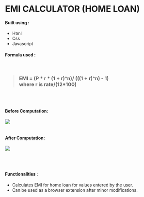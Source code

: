 # EMI CALCULATOR (HOME LOAN)
<h4>Built using : </h4>
<ul>
<li>Html</li> 
<li>Css</li>
<li>Javascript</li>
</ul>
<h4>Formula used :</h4><br/>

<h3>
<blockquote cite="https://www.bajajhousingfinance.in/how-to-calculate-home-loan-emi">
EMI = (P * r * (1 + r)^n)/ (((1 + r)^n) - 1) <br/>
where r is rate/(12*100)
</blockquote>
</h3>
<br/><br/>

<h4>Before Computation: </h4>  
<img src="C:\Users\VASUDHA\Desktop\VASUDHA\Calculators\CalcHub\Calculators\EMI_Calculator\SS1.png">
<br/>
<br/>
<h4>After Computation: </h4>
<img src="C:\Users\VASUDHA\Desktop\VASUDHA\Calculators\CalcHub\Calculators\EMI_Calculator\SS2.png">

<br/><br/>
<h4>Functionalities : </h4>
<ul>
    <li>Calculates EMI for home loan for values entered by the user.</li>
    <li>Can be used as a browser extension after minor modifications.</li>
</ul>




